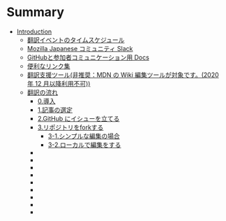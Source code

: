 # Summary

* [Introduction](README.md)
  * [翻訳イベントのタイムスケジュール](time-schedule.md)
  * [Mozilla Japanese コミュニティ  Slack](community-slack.md)
  * [GitHubと参加者コミュニケーション用 Docs](communication.md)
  * [便利なリンク集](link.md)
  * [翻訳支援ツール(非推奨：MDN の Wiki 編集ツールが対象です。(2020 年 12 月以降利用不可))](deprecated-tools.md)
  * [翻訳の流れ](translation-flow.md)
    * [0.導入](translation-introduction.md)
    * [1.記事の選定](select-articles.md)
    * [2.GitHub にイシューを立てる](git-issue.md)
    * [3.リポジトリをforkする](repository-fork.md)
      * [3-1.シンプルな編集の場合](simple-edits.md)
      * [3-2.ローカルで編集をする](local-edits.md)
    * [](xxxx.md)
    * [](xxxx.md)
    * [](xxxx.md)
    * [](xxxx.md)
    * [](xxxx.md)
    * [](xxxx.md)
    * [](xxxx.md)
    * [](xxxx.md)
    * [](xxxx.md)
